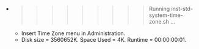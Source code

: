 * >>>>>>>>> Running inst-std-system-time-zone.sh ...
  * Insert Time Zone menu in Administration.
  * Disk size = 3560652K. Space Used = 4K. Runtime = 00:00:00:01.
